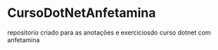 # CursoDotNetAnfetamina
 repositorio criado para as anotações e exerciciosdo curso dotnet com anfetamina
